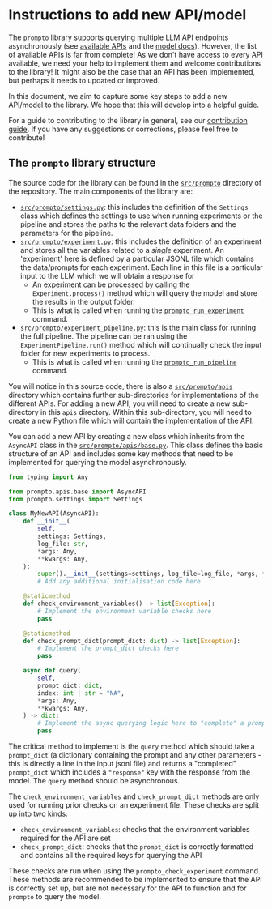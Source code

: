 # Instructions to add new API/model

The `prompto` library supports querying multiple LLM API endpoints asynchronously (see [available APIs](./../README.md#available-apis-and-models) and the [model docs](./models.md)). However, the list of available APIs is far from complete! As we don't have access to every API available, we need your help to implement them and welcome contributions to the library! It might also be the case that an API has been implemented, but perhaps it needs to updated or improved.

In this document, we aim to capture some key steps to add a new API/model to the library. We hope that this will develop into a helpful guide.

For a guide to contributing to the library in general, see our [contribution guide](./contribution.md). If you have any suggestions or corrections, please feel free to contribute!

## The `prompto` library structure

The source code for the library can be found in the [`src/prompto`](https://github.com/alan-turing-institute/prompto/tree/main/src/prompto) directory of the repository. The main components of the library are:

* [`src/prompto/settings.py`](https://github.com/alan-turing-institute/prompto/blob/main/src/prompto/settings.py): this includes the definition of the `Settings` class which defines the settings to use when running experiments or the pipeline and stores the paths to the relevant data folders and the parameters for the pipeline.
* [`src/prompto/experiment.py`](https://github.com/alan-turing-institute/prompto/blob/main/src/prompto/experiment.py): this includes the definition of an experiment and stores all the variables related to a _single_ experiment. An 'experiment' here is defined by a particular JSONL file which contains the data/prompts for each experiment. Each line in this file is a particular input to the LLM which we will obtain a response for
    * An experiment can be processed by calling the `Experiment.process()` method which will query the model and store the results in the output folder.
    * This is what is called when running the [`prompto_run_experiment`](./commands.md#running-an-experiment-file) command.
* [`src/prompto/experiment_pipeline.py`](https://github.com/alan-turing-institute/prompto/blob/main/src/prompto/experiment_pipeline.py): this is the main class for running the full pipeline. The pipeline can be ran using the `ExperimentPipeline.run()` method which will continually check the input folder for new experiments to process.
    * This is what is called when running the [`prompto_run_pipeline`](./commands.md#running-the-pipeline) command.

You will notice in this source code, there is also a [`src/prompto/apis`](https://github.com/alan-turing-institute/prompto/tree/main/src/prompto/apis) directory which contains further sub-directories for implementations of the different APIs. For adding a new API, you will need to create a new sub-directory in this `apis` directory. Within this sub-directory, you will need to create a new Python file which will contain the implementation of the API.

You can add a new API by creating a new class which inherits from the `AsyncAPI` class in the [`src/prompto/apis/base.py`](https://github.com/alan-turing-institute/prompto/blob/main/src/prompto/apis/base.py). This class defines the basic structure of an API and includes some key methods that need to be implemented for querying the model asynchronously.

```python
from typing import Any

from prompto.apis.base import AsyncAPI
from prompto.settings import Settings

class MyNewAPI(AsyncAPI):
    def __init__(
        self,
        settings: Settings,
        log_file: str,
        *args: Any,
        **kwargs: Any,
    ):
        super().__init__(settings=settings, log_file=log_file, *args, **kwargs)
        # Add any additional initialisation code here

    @staticmethod
    def check_environment_variables() -> list[Exception]:
        # Implement the environment variable checks here
        pass

    @staticmethod
    def check_prompt_dict(prompt_dict: dict) -> list[Exception]:
        # Implement the prompt_dict checks here
        pass

    async def query(
        self,
        prompt_dict: dict,
        index: int | str = "NA",
        *args: Any,
        **kwargs: Any,
    ) -> dict:
        # Implement the async querying logic here to "complete" a prompt_dict
        pass
```

The critical method to implement is the `query` method which should take a `prompt_dict` (a dictionary containing the prompt and any other parameters - this is directly a line in the input jsonl file) and returns a "completed" `prompt_dict` which includes a `"response"` key with the response from the model. The `query` method should be asynchronous.

The `check_environment_variables` and `check_prompt_dict` methods are only used for running prior checks on an experiment file. These checks are split up into two kinds:

* `check_environment_variables`: checks that the environment variables required for the API are set
* `check_prompt_dict`: checks that the `prompt_dict` is correctly formatted and contains all the required keys for querying the API

These checks are run when using the `prompto_check_experiment` command. These methods are recommended to be implemented to ensure that the API is correctly set up, but are not necessary for the API to function and for `prompto` to query the model.
